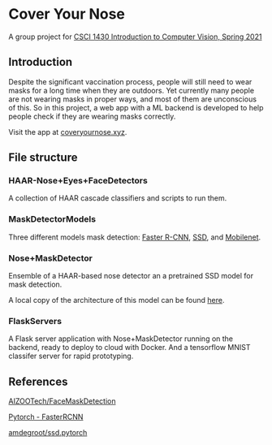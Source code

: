 # Cover Your Nose

A group project for [CSCI 1430 Introduction to Computer Vision, Spring 2021](https://browncsci1430.github.io/webpage/index.html)

## Introduction

Despite the significant vaccination process, people will still need to wear
masks for a long time when they are outdoors. Yet currently many people are not wearing masks in proper ways, and most of them are unconscious of this. So in this project, a web app with a ML backend is developed to help people check if they are wearing masks correctly.

Visit the app at [coveryournose.xyz](http://coveryournose.xyz/).

## File structure

### HAAR-Nose+Eyes+FaceDetectors

A collection of HAAR cascade classifiers and scripts to run them.

### MaskDetectorModels

Three different models mask detection: [Faster R-CNN](https://arxiv.org/abs/1506.01497), [SSD](https://arxiv.org/abs/1512.02325), and [Mobilenet](https://arxiv.org/abs/1704.04861).

### Nose+MaskDetector

Ensemble of a HAAR-based nose detector an a pretrained SSD model for mask detection.

A local copy of the architecture of this model can be found [here](NoseDetector+MaskDetector/MainModel.py).

### FlaskServers

A Flask server application with Nose+MaskDetector running on the backend, ready to deploy to cloud with Docker. And a tensorflow MNIST classifer server for rapid prototyping.

## References

[AIZOOTech/FaceMaskDetection](https://github.com/AIZOOTech/FaceMaskDetection)

[Pytorch - FasterRCNN](https://www.kaggle.com/daniel601/pytorch-fasterrcnn)

[amdegroot/ssd.pytorch](https://github.com/amdegroot/ssd.pytorch)
